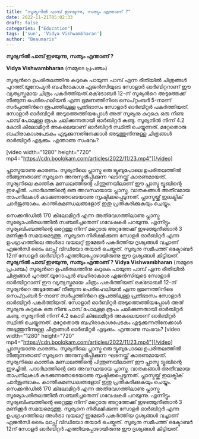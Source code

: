 ```yaml
---
title: "സൂര്യനിൽ പാമ്പ് ഇഴയുന്നു, സത്യം എന്താണ് ?"
date: 2022-11-21T05:02:33
draft: false
categories: ["Education"]
tags: ['sun', 'Vidya Vishwambharan']
author: "Beaumaris"
---
```


<strong>സൂര്യനിൽ പാമ്പ് ഇഴയുന്നു, സത്യം എന്താണ് ?</strong>

<strong>Vidya Vishwambharan</strong> (നമ്മുടെ പ്രപഞ്ചം)

സൂര്യന്‍റെ ഉപരിതലത്തിനു കുറുകെ പായുന്ന പാമ്പ് എന്ന രീതിയില്‍ ചിത്രങ്ങള്‍ പുറത്ത്.യൂറോപ്യൻ ബഹിരാകാശ ഏജൻസിയുടെ സോളാർ ഓർബിറ്ററാണ് ഈ വ്യത്യസ്തമായ ചിത്രം പകര്‍ത്തിയത്.ഒക്‌ടോബർ 12-ന് സൂര്യന്‍റെ അടുത്തേക്ക് നീങ്ങുന്ന പെരിഹെലിയൻ എന്ന ഭ്രമണത്തിനിടെ സെപ്റ്റംബർ 5-നാണ് സര്‍പ്പത്തിന്‍റെ രൂപത്തിലുള്ള പ്രതിഭാസം സോളാർ ഓർബിറ്റര്‍ പകര്‍ത്തിയത്. സോളാർ ഓർബിറ്റർ അടുത്തെത്തിയപ്പോൾ അത് സൂര്യനു കുറുകെ ഒരു നീണ്ട പാമ്പ് പോലുള്ള രൂപം ചലിക്കുന്നതായി ഓര്‍ബിറ്റര്‍ കണ്ടു. സൂര്യനിൽ നിന്ന് 4.2 കോടി കിലോമീറ്റർ അകലെയാണ് ഓര്‍ബിറ്റര്‍ സ്ഥിതി ചെയ്യുന്നത്. മറ്റേതൊരു ബഹിരാകാശപേടകം എടുക്കുന്നതിനേക്കാൾ അടുത്തുനിന്നുള്ള ചിത്രങ്ങൾ ഓര്‍ബിറ്റര്‍ എടുക്കും. എന്താണു സംഭവം?

[video width="1280" height="720" mp4="https://cdn.boolokam.com/articles/2022/11/23.mp4"][/video]

പ്ലാസ്മയാണു കാരണം. സൂര്യനിലെ പ്ലാസ്മ ഒരു ട്യൂബുപോലെ ഉപരിതലത്തിൽ നീങ്ങുന്നതാണ് സൂര്യനെ അനുസ്മരിപ്പിക്കുന്ന ഘടനയ്ക്ക് കാരണമായത്. സൂര്യനിലെ കാന്തിക മണ്ഡലത്തിന്റെ പിന്തുണയിലാണ് ഈ പ്ലാസ്മ ട്യൂബിന്റെ ഇഴച്ചിൽ. പദാർഥത്തിന്റെ ഒരു അവസ്ഥയായ പ്ലാസ്മ, വാതകങ്ങൾ അതീവമായ താപനിലകൾ കടക്കുന്നതോടെയാണു സൃഷ്ടിക്കപ്പെടുന്നത്. പ്ലാസ്മയ്ക്ക് ഇലക്ട്രിക് ചാർജുണ്ടാകും. കാന്തികമണ്ഡലങ്ങളോട് ഇതു പ്രതികരിക്കുകയും ചെയ്യും.

സെക്കൻഡിൽ 170 കിലോമീറ്റർ എന്ന അതിവേഗത്തിലാണു പ്ലാസ്മ സൂര്യോപരിതലത്തിൽ സഞ്ചരിച്ചതെന്ന് ഗവേഷകർ പറയുന്നു. എന്നിട്ടും സൂര്യബിംബത്തിന്റെ ഒരറ്റത്തു നിന്ന് മറ്റൊരു അറ്റത്തേക്ക് ഇഴഞ്ഞുനീങ്ങാൻ 3 മണിക്കൂർ സമയമെടുത്തു. സൂര്യനെ നിരീക്ഷിക്കുന്ന സോളർ ഓർബിറ്റർ എന്ന ഉപഗ്രഹത്തിലെ അൾട്രാ വയലറ്റ് ഇമേജർ പകർത്തിയ ദൃശ്യങ്ങൾ വച്ചാണ് ഏജൻസി ടൈം ലാപ്സ് വി‍ഡിയോ തയാർ ചെയ്തത്. സൂര്യനു സമീപത്ത് ഒക്ടോബർ 12ന് സോളർ ഓർബിറ്റർ എത്തിയപ്പോഴായിരുന്നു ഈ ദൃശ്യങ്ങൾ കിട്ടിയത്.
**സൂര്യനിൽ പാമ്പ് ഇഴയുന്നു, സത്യം എന്താണ് ?** **Vidya Vishwambharan** (നമ്മുടെ പ്രപഞ്ചം) സൂര്യന്‍റെ ഉപരിതലത്തിനു കുറുകെ പായുന്ന പാമ്പ് എന്ന രീതിയില്‍ ചിത്രങ്ങള്‍ പുറത്ത്.യൂറോപ്യൻ ബഹിരാകാശ ഏജൻസിയുടെ സോളാർ ഓർബിറ്ററാണ് ഈ വ്യത്യസ്തമായ ചിത്രം പകര്‍ത്തിയത്.ഒക്‌ടോബർ 12-ന് സൂര്യന്‍റെ അടുത്തേക്ക് നീങ്ങുന്ന പെരിഹെലിയൻ എന്ന ഭ്രമണത്തിനിടെ സെപ്റ്റംബർ 5-നാണ് സര്‍പ്പത്തിന്‍റെ രൂപത്തിലുള്ള പ്രതിഭാസം സോളാർ ഓർബിറ്റര്‍ പകര്‍ത്തിയത്. സോളാർ ഓർബിറ്റർ അടുത്തെത്തിയപ്പോൾ അത് സൂര്യനു കുറുകെ ഒരു നീണ്ട പാമ്പ് പോലുള്ള രൂപം ചലിക്കുന്നതായി ഓര്‍ബിറ്റര്‍ കണ്ടു. സൂര്യനിൽ നിന്ന് 4.2 കോടി കിലോമീറ്റർ അകലെയാണ് ഓര്‍ബിറ്റര്‍ സ്ഥിതി ചെയ്യുന്നത്. മറ്റേതൊരു ബഹിരാകാശപേടകം എടുക്കുന്നതിനേക്കാൾ അടുത്തുനിന്നുള്ള ചിത്രങ്ങൾ ഓര്‍ബിറ്റര്‍ എടുക്കും. എന്താണു സംഭവം? [video width="1280" height="720" mp4="https://cdn.boolokam.com/articles/2022/11/23.mp4"][/video] പ്ലാസ്മയാണു കാരണം. സൂര്യനിലെ പ്ലാസ്മ ഒരു ട്യൂബുപോലെ ഉപരിതലത്തിൽ നീങ്ങുന്നതാണ് സൂര്യനെ അനുസ്മരിപ്പിക്കുന്ന ഘടനയ്ക്ക് കാരണമായത്. സൂര്യനിലെ കാന്തിക മണ്ഡലത്തിന്റെ പിന്തുണയിലാണ് ഈ പ്ലാസ്മ ട്യൂബിന്റെ ഇഴച്ചിൽ. പദാർഥത്തിന്റെ ഒരു അവസ്ഥയായ പ്ലാസ്മ, വാതകങ്ങൾ അതീവമായ താപനിലകൾ കടക്കുന്നതോടെയാണു സൃഷ്ടിക്കപ്പെടുന്നത്. പ്ലാസ്മയ്ക്ക് ഇലക്ട്രിക് ചാർജുണ്ടാകും. കാന്തികമണ്ഡലങ്ങളോട് ഇതു പ്രതികരിക്കുകയും ചെയ്യും. സെക്കൻഡിൽ 170 കിലോമീറ്റർ എന്ന അതിവേഗത്തിലാണു പ്ലാസ്മ സൂര്യോപരിതലത്തിൽ സഞ്ചരിച്ചതെന്ന് ഗവേഷകർ പറയുന്നു. എന്നിട്ടും സൂര്യബിംബത്തിന്റെ ഒരറ്റത്തു നിന്ന് മറ്റൊരു അറ്റത്തേക്ക് ഇഴഞ്ഞുനീങ്ങാൻ 3 മണിക്കൂർ സമയമെടുത്തു. സൂര്യനെ നിരീക്ഷിക്കുന്ന സോളർ ഓർബിറ്റർ എന്ന ഉപഗ്രഹത്തിലെ അൾട്രാ വയലറ്റ് ഇമേജർ പകർത്തിയ ദൃശ്യങ്ങൾ വച്ചാണ് ഏജൻസി ടൈം ലാപ്സ് വി‍ഡിയോ തയാർ ചെയ്തത്. സൂര്യനു സമീപത്ത് ഒക്ടോബർ 12ന് സോളർ ഓർബിറ്റർ എത്തിയപ്പോഴായിരുന്നു ഈ ദൃശ്യങ്ങൾ കിട്ടിയത്.
